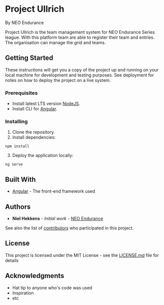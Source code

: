 # Project Ullrich
By NEO Endurance

Project Ullrich is the team management system for NEO Endurance Series league. With this platform team are able to register their team and entries. The organisation can manage the grid and teams.

## Getting Started
These instructions will get you a copy of the project up and running on your local machine for development and testing purposes. See deployment for notes on how to deploy the project on a live system.

### Prerequisites
* Install latest LTS version [NodeJS](https://nodejs.org/en/).
* Install CLI for [Angular](https://cli.angular.io).

### Installing
1. Clone the repository.
2. Install dependencies:
```
npm install
```
3. Deploy the application locally:
```
ng serve
```

## Built With
* [Angular](https://angular.io) - The front-end framework used

## Authors
* **Niel Hekkens** - *Initial work* - [NEO Endurance](https://www.neo-endurance.com)

See also the list of [contributors](https://github.com/HappyNiel/neo-project-ullrich/graphs/contributors) who participated in this project.

## License
This project is licensed under the MIT License - see the [LICENSE.md](LICENSE.md) file for details

## Acknowledgments
* Hat tip to anyone who's code was used
* Inspiration
* etc
